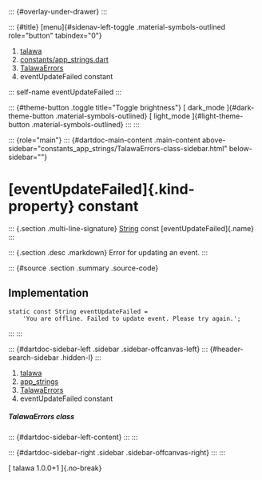 ::: {#overlay-under-drawer}
:::

::: {#title}
[menu]{#sidenav-left-toggle .material-symbols-outlined role="button"
tabindex="0"}

1.  [talawa](../../index.html)
2.  [constants/app_strings.dart](../../constants_app_strings/)
3.  [TalawaErrors](../../constants_app_strings/TalawaErrors-class.html)
4.  eventUpdateFailed constant

::: self-name
eventUpdateFailed
:::

::: {#theme-button .toggle title="Toggle brightness"}
[ dark_mode ]{#dark-theme-button .material-symbols-outlined} [
light_mode ]{#light-theme-button .material-symbols-outlined}
:::
:::

::: {role="main"}
::: {#dartdoc-main-content .main-content above-sidebar="constants_app_strings/TalawaErrors-class-sidebar.html" below-sidebar=""}
<div>

# [eventUpdateFailed]{.kind-property} constant

</div>

::: {.section .multi-line-signature}
[String](https://api.flutter.dev/flutter/dart-core/String-class.html)
const [eventUpdateFailed]{.name}
:::

::: {.section .desc .markdown}
Error for updating an event.
:::

::: {#source .section .summary .source-code}
## Implementation

``` language-dart
static const String eventUpdateFailed =
    'You are offline. Failed to update event. Please try again.';
```
:::
:::

::: {#dartdoc-sidebar-left .sidebar .sidebar-offcanvas-left}
::: {#header-search-sidebar .hidden-l}
:::

1.  [talawa](../../index.html)
2.  [app_strings](../../constants_app_strings/)
3.  [TalawaErrors](../../constants_app_strings/TalawaErrors-class.html)
4.  eventUpdateFailed constant

##### TalawaErrors class

::: {#dartdoc-sidebar-left-content}
:::
:::

::: {#dartdoc-sidebar-right .sidebar .sidebar-offcanvas-right}
:::
:::

[ talawa 1.0.0+1 ]{.no-break}
